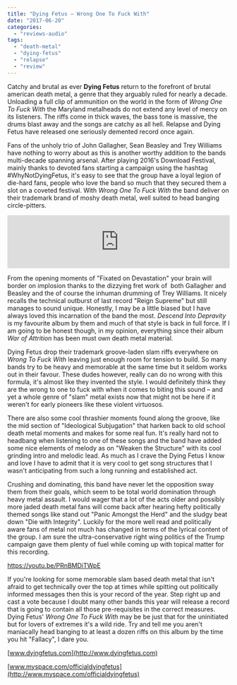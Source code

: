 ```yaml
---
title: "Dying Fetus – Wrong One To Fuck With"
date: "2017-06-20"
categories: 
  - "reviews-audio"
tags: 
  - "death-metal"
  - "dying-fetus"
  - "relapse"
  - "review"
---
```


Catchy and brutal as ever **Dying Fetus** return to the forefront of brutal american death metal, a genre that they arguably ruled for nearly a decade. Unloading a full clip of ammunition on the world in the form of _Wrong One To Fuck With_ the Maryland metalheads do not extend any level of mercy on its listeners. The riffs come in thick waves, the bass tone is massive, the drums blast away and the songs are catchy as all hell. Relapse and Dying Fetus have released one seriously demented record once again.

Fans of the unholy trio of John Gallagher, Sean Beasley and Trey Williams have nothing to worry about as this is another worthy addition to the bands multi-decade spanning arsenal. After playing 2016's Download Festival, mainly thanks to devoted fans starting a campaign using the hashtag #WhyNotDyingFetus, it's easy to see that the group have a loyal legion of die-hard fans, people who love the band so much that they secured them a slot on a coveted festival. With _Wrong One To Fuck With_ the band deliver on their trademark brand of moshy death metal, well suited to head banging circle-pitters.

<iframe style="border: 0; width: 100%; height: 120px;" src="https://bandcamp.com/EmbeddedPlayer/album=3053788226/size=large/bgcol=ffffff/linkcol=0687f5/tracklist=false/artwork=small/transparent=true/" width="300" height="150" seamless=""><a href="http://dyingfetus.bandcamp.com/album/wrong-one-to-fuck-with">Wrong One To Fuck With by Dying Fetus</a></iframe>

From the opening moments of "Fixated on Devastation" your brain will border on implosion thanks to the dizzying fret work of  both Gallagher and Beasley and the of course the inhuman drumming of Trey Williams. It nicely recalls the technical outburst of last record "Reign Supreme" but still manages to sound unique. Honestly, I may be a little biased but I have always loved this incarnation of the band the most. _Descend Into Depravity_ is my favourite album by them and much of that style is back in full force. If I am going to be honest though, in my opinion, everything since their album _War of Attrition_ has been must own death metal material.

Dying Fetus drop their trademark groove-laden slam riffs everywhere on _Wrong To Fuck With_ leaving just enough room for tension to build. So many bands try to be heavy and memorable at the same time but it seldom works out in their favour. These dudes however, really can do no wrong with this formula, it's almost like they invented the style. I would definitely think they are the wrong to one to fuck with when it comes to biting this sound – and yet a whole genre of "slam" metal exists now that might not be here if it weren't for early pioneers like these violent virtuosos.

There are also some cool thrashier moments found along the groove, like the mid section of "Ideological Subjugation" that harken back to old school death metal moments and makes for some real fun. It's really hard not to headbang when listening to one of these songs and the band have added some nice elements of melody as on "Weaken the Structure" with its cool grinding intro and melodic lead. As much as I crave the Dying Fetus I know and love I have to admit that it is very cool to get song structures that I wasn't anticipating from such a long running and established act.

Crushing and dominating, this band have never let the opposition sway them from their goals, which seem to be total world domination through heavy metal assault. I would wager that a lot of the acts older and possibly more jaded death metal fans will come back after hearing hefty politically themed songs like stand out "Panic Amongst the Herd" and the sludgy beat down "Die with Integrity". Luckily for the more well read and politically aware fans of metal not much has changed in terms of the lyrical content of the group. I am sure the ultra-conservative right wing politics of the Trump campaign gave them plenty of fuel while coming up with topical matter for this recording.

https://youtu.be/PRnBMDiTWpE

If you're looking for some memorable slam based death metal that isn't afraid to get technically over the top at times while spitting out politically informed messages then this is your record of the year. Step right up and cast a vote because I doubt many other bands this year will release a record that is going to contain all those pre-requisites in the correct measures. Dying Fetus' _Wrong One To Fuck With_ may be be just that for the uninitiated but for lovers of extremes it's a wild ride. Try and tell me you aren't maniacally head banging to at least a dozen riffs on this album by the time you hit "Fallacy", I dare you.

[www.dyingfetus.com](http://www.dyingfetus.com)

[www.myspace.com/officialdyingfetus](http://www.myspace.com/officialdyingfetus)
